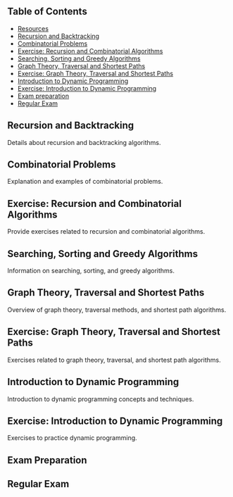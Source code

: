
## Table of Contents

- [Resources](#resources)
- [Recursion and Backtracking](#recursion-and-backtracking)
- [Combinatorial Problems](#combinatorial-problems)
- [Exercise: Recursion and Combinatorial Algorithms](#exercise-recursion-and-combinatorial-algorithms)
- [Searching, Sorting and Greedy Algorithms](#searching-sorting-and-greedy-algorithms)
- [Graph Theory, Traversal and Shortest Paths](#graph-theory-traversal-and-shortest-paths)
- [Exercise: Graph Theory, Traversal and Shortest Paths](#exercise-graph-theory-traversal-and-shortest-paths)
- [Introduction to Dynamic Programming](#introduction-to-dynamic-programming)
- [Exercise: Introduction to Dynamic Programming](#exercise-introduction-to-dynamic-programming)
- [Exam preparation](#exam-preparation)
- [Regular Exam](#regular-exam)



## Recursion and Backtracking

Details about recursion and backtracking algorithms.

## Combinatorial Problems

Explanation and examples of combinatorial problems.

## Exercise: Recursion and Combinatorial Algorithms

Provide exercises related to recursion and combinatorial algorithms.

## Searching, Sorting and Greedy Algorithms

Information on searching, sorting, and greedy algorithms.

## Graph Theory, Traversal and Shortest Paths

Overview of graph theory, traversal methods, and shortest path algorithms.

## Exercise: Graph Theory, Traversal and Shortest Paths

Exercises related to graph theory, traversal, and shortest path algorithms.

## Introduction to Dynamic Programming

Introduction to dynamic programming concepts and techniques.

## Exercise: Introduction to Dynamic Programming

Exercises to practice dynamic programming.

## Exam Preparation



## Regular Exam




